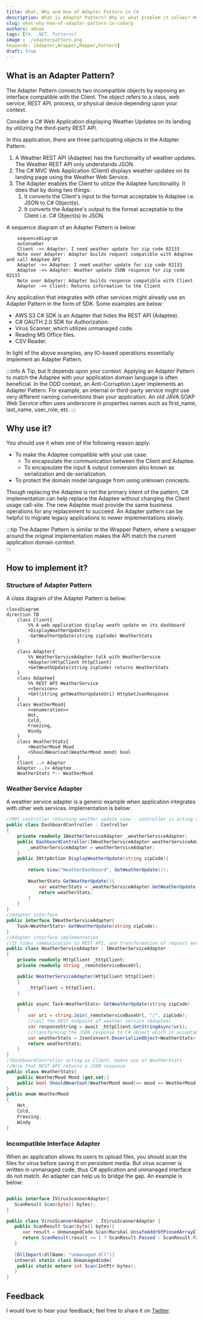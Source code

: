 ```yaml
---
title: What, Why and How of Adapter Pattern in C#
description: What is Adapter Pattern? Why or what problem it solves? How to implement it in C#.
slug: what-why-how-of-adapter-pattern-in-csharp 
authors: adnan 
tags: [C#, .NET, Patterns]
image : ./adapterpattern.png
keywords: [Adapter,Wrapper,Mapper,Pattern]
draft: true
---
```

<head>

<meta property="og:image:width" content="1200"/>
<meta property="og:image:height" content="670"/>  
<meta name="twitter:creator" content="@madnan_rafiq" />
<meta name="twitter:title" content="What, Why and How of Adapter Pattern in C#" />
<meta name="twitter:description" content="What is Adapter Pattern? Why or what problem it solves? How to implement it in C#." />
</head>

## What is an Adapter Pattern?
The Adapter Pattern connects two incompatible objects by exposing an interface compatible with the Client. The object refers to a class, web service, REST API, process, or physical device depending upon your context.

Consider a C# Web Application displaying Weather Updates on its landing by utilizing the third-party REST API.

In this application, there are three participating objects in the Adapter Pattern:
1. A Weather REST API (Adaptee) has the functionality of weather updates. The Weather REST API only understands JSON.
2. The C# MVC Web Application (Client) displays weather updates on its landing page using the Weather Web Service.
3. The Adapter enables the Client to utilize the Adaptee functionality. It does that by doing two things:
   1. It converts the Client's input to the format acceptable to Adaptee i.e. JSON to C# Object(s).
   2. It converts the Adaptee's output to the format acceptable to the Client i.e. C# Object(s) to JSON.

<!--truncate-->

A sequence diagram of an Adapter Pattern is below:
```mermaid 
    sequenceDiagram
    autonumber
    Client ->> Adapter: I need weather update for zip code 02133
    Note over Adapter: Adapter builds request compatible with Adaptee and call Adaptee API
    Adapter ->> Adaptee: I need weather update for zip code 02133 
    Adaptee ->> Adapter: Weather update JSON response for zip code 02133
    Note over Adapter: Adapter builds response compatible with Client
    Adapter ->> Client: Returns information to the Client
```

Any application that integrates with other services might already use an Adapter Pattern in the form of SDK. Some examples are below:
- AWS S3 C# SDK is an Adapter that hides the REST API (Adaptee).
- C# OAUTH 2.0 SDK for Authorization.
- Virus Scanner, which utilizes unmanaged code.
- Reading MS Office files.
- CSV Reader.

In light of the above examples, any IO-based operations essentially implement an Adapter Pattern.

:::info A Tip, but It depends upon your context.
Applying an Adapter Pattern to match the Adaptee with your application domain language is often beneficial. In the DDD context, an Anti-Corruption Layer implements an Adapter Pattern.
For example, an internal or third-party service might use very different naming conventions than your application.
An old JAVA SOAP Web Service often uses underscore in properties names such as first_name, last_name, user_role, etc.
:::

## Why use it?

You should use it when one of the following reason apply:
- To make the Adaptee compatible with your use case.
  - To encapsulate the communication between the Client and Adaptee.
  - To encapsulate the input & output conversion also known as serialization and de-serialization.
- To protect the domain model language from using unknown concepts.

Though replacing the Adaptee is not the primary intent of the pattern, C# implementation can help replace the Adaptee without changing the Client usage call-site.
The new Adaptee must provide the same business operations for any replacement to succeed. An Adapter pattern can be helpful to migrate legacy applications to newer implementations slowly.

:::tip
The Adapter Pattern is similar to the Wrapper Pattern, where a wrapper around the original implementation makes the API match the current application domain context.  
:::

## How to implement it?

### Structure of Adapter Pattern
A class diagram of the Adapter Pattern is below:
```mermaid
classDiagram
direction TB
    class Client{
        %% A web application display weath update on its dashboard
        +DisplayWeatherUpdate()
        -GetWeatherUpdate(string zipCode) WeatherStats
    }
    
    class Adapter{
        %% WeatherServiceAdapter talk with WeatherService
        +Adapter(HttpClient httpClient)
        +GetWeathUpdate(string zipCode) returns WeatherStats
    }
    class Adaptee{
        %% REST API WeatherService
        <<Service>> 
        +Get(string getWeatherUpdateUri) HttpGetJsonResponse
    }
    class WeatherMood{
        <<enumeration>>
        Hot,
        Cold,
        Freezing,
        Windy
    }
    class WeatherStats{
        +WeatherMood Mood 
        +ShouldWearCoat(WeatherMood mood) bool
    }
    Client ..> Adapter
    Adapter ..|> Adaptee
    WeatherStats *-- WeatherMood
```

### Weather Service Adapter

A weather service adapter is a generic example when application integrates with other web services. Implementation is below: 

```csharp title="An example implementation of an Adapter Pattern."
//MVC controller returning weather update view - controller is acting as Client
public class DashboardController : Controller
{
    private readonly IWeatherServiceAdapter _weatherServiceAdapter;
    public DashboardController(IWeatherServiceAdapter weatherServiceAdapter){
        _weatherServiceAdapter = weatherServiceAdapter;
    }
    public IHttpAction DisplayWeatherUpdate(string zipCode){
        
        return View("WeatherDashboard", GetWeatherUpdate());
        
        WeatherStats GetWeatherUpdate(){
            var weatherStats = _weatherServiceAdapter.GetWeatherUpdate(zipCode);
            return weatherStats;
        }
    } 
}
//Adapter interface
public interface IWeatherServiceAdapter{
    Task<WeatherStats> GetWeatherUpdate(string zipCode);
}
//Adapter interface implementation 
//It hides communication to REST API, and transformation of request and response
public class WeatherServiceAdapter : IWeatherServiceAdapter
{
    private readonly HttpClient _httpClient;
    private readonly string _remoteServiceBaseUrl;

    public WeatherServiceAdapter(HttpClient httpClient)
    {
        _httpClient = httpClient;
    }

    public async Task<WeatherStats> GetWeatherUpdate(string zipCode)
    {
        var uri = string.Join(_remoteServiceBaseUrl, "/", zipCode);
        //call the REST endpoint of weather service (Adaptee)
        var responseString = await _httpClient.GetStringAsync(uri);
        //Transforming the JSON response to C# object which is acceptable the Client (Controller) 
        var weatherStats = JsonConvert.DeserializeObject<WeatherStats>(responseString);
        return weatherStats;
    }
}
//DashboardController acting as Client, makes use of WeatherStats
//Note that REST API returns a JSON response
public class WeatherStats{
    public WeatherMood Mood {get;set;}  
    public bool ShouldWearCoat(WeatherMood mood)=> mood == WeatherMood.Hot;
}
public enum WeatherMood
{
    Hot,
    Cold,
    Freezing,
    Windy
}
```

### Incompatible Interface Adapter
When an application allows its users to upload files, you should scan the files for virus before saving it on persistent media. 
But virus scanner is written in unmanaged code, thus C# application and unmanaged interface do not match. An adapter can help us to bridge the gap.
An example is below:

~~~csharp title="Scan files using Virus Scanner"

public interface IVirusScannerAdapter{
   ScanResult Scan(byte[] bytes);
}

public class VirusScannerAdapter : IVirusScannerAdapter {
   public ScanResult Scan(byte[] bytes){
      var result = UnmanagedCode.Scan(Marshal.UnsafeAddrOfPinnedArrayElement<byte>(bytes, 0));
      return ScanResult(result == 1 ? ScanResult.Passed : ScanResult.Failed)
   }
   
   [DllImport(dllName: "unmanaged.dll")]
   intneral static class UnmanagedCode{
    public static extern int Scan(IntPtr bytes);
   }
}

~~~

## Feedback
I would love to hear your feedback; feel free to share it on [Twitter](https://twitter.com/madnan_rafiq). 
